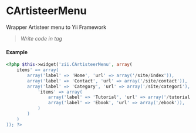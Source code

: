 CArtisteerMenu
==============

Wrapper Artisteer menu to Yii Framework

> *Write code in tag <nav class="art-nav clearfix">  <!-- Menu on here -->  </nav>*

#### Example
```php
<?php $this->widget('zii.CArtisteerMenu', array(
	items' => array(
		array('label' => 'Home', 'url' => array('/site/index')),
		array('label' => 'Contact', 'url' => array('/site/contact')),
		array('label' => 'Category', 'url' => array('/site/categori'),
			'items' => array(
				array('label' => 'Tutorial', 'url' => array('/tutorial')),
				array('label' => 'Ebook', 'url' => array('/ebook')),
			)
		)
	)
)); ?>
```
